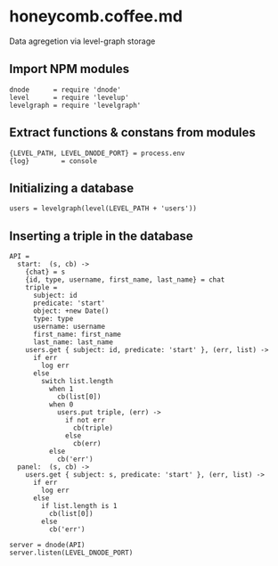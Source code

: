 # honeycomb.coffee.md

Data agregetion via level-graph storage

## Import NPM modules

    dnode      = require 'dnode'
    level      = require 'levelup'
    levelgraph = require 'levelgraph'

## Extract functions & constans from modules

    {LEVEL_PATH, LEVEL_DNODE_PORT} = process.env
    {log}        = console

## Initializing a database

    users = levelgraph(level(LEVEL_PATH + 'users'))

## Inserting a triple in the database

    API =
      start:  (s, cb) ->
        {chat} = s
        {id, type, username, first_name, last_name} = chat
        triple =
          subject: id
          predicate: 'start'
          object: +new Date()
          type: type
          username: username
          first_name: first_name
          last_name: last_name
        users.get { subject: id, predicate: 'start' }, (err, list) ->
          if err
            log err
          else
            switch list.length
              when 1
                cb(list[0])
              when 0
                users.put triple, (err) ->
                  if not err
                    cb(triple)
                  else
                    cb(err)
              else
                cb('err')
      panel:  (s, cb) ->
        users.get { subject: s, predicate: 'start' }, (err, list) ->
          if err
            log err
          else
            if list.length is 1
              cb(list[0])
            else
              cb('err')

    server = dnode(API)
    server.listen(LEVEL_DNODE_PORT)
